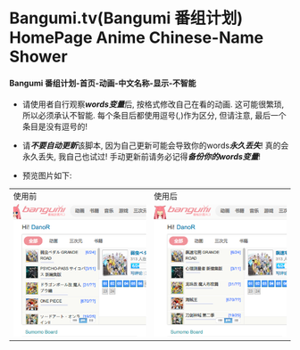 Bangumi.tv(Bangumi 番组计划) HomePage Anime Chinese-Name Shower
==============
#### Bangumi 番组计划-首页-动画-中文名称-显示-不智能

- 请使用者自行观察***words变量***后, 按格式修改自己在看的动画.
这可能很繁琐, 所以必须承认不智能.
每个条目后都使用逗号(,)作为区分, 但请注意, 最后一个条目是没有逗号的!

- 请***不要自动更新***该脚本, 因为自己更新可能会导致你的words***永久丢失***!
真的会永久丢失, 我自己也试过!
手动更新前请务必记得***备份你的words变量***!

- 预览图片如下:
<table>
	<tr>
		<td>使用前</td>
		<td>使用后</td>
	</tr>
	<tr>
		<td><img alt="使用前" src="https://raw.githubusercontent.com/zheung/DanoR-User-Scripts/master/4794/preview01.png"/></td>
		<td><img alt="使用后" src="https://raw.githubusercontent.com/zheung/DanoR-User-Scripts/master/4794/preview02.png"/></td>
	</tr>
</table>